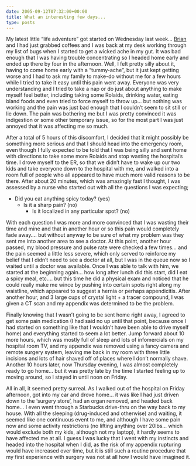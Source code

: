 ```yaml
---
date: 2005-09-12T07:32:00+00:00
title: What an interesting few days...
type: posts
---
```

My latest little “life adventure” got started on Wednesday last week… [Brian](https://www.bufferoverrun.net) and I had just grabbed coffees and I was back at my desk working through my list of bugs when I started to get a wicked ache in my gut. It was bad enough that I was having trouble concentrating so I headed home early and ended up there by four in the afternoon. Well, I felt pretty silly about it, having to come home early with a “tummy-ache”, but it just kept getting worse and I had to ask my family to make-do without me for a few hours while I tried to take it easy until this pain went away. Everyone was very understanding and I tried to take a nap or do just about anything to make myself feel better, including taking some Rolaids, drinking water, eating bland foods and even tried to force myself to throw up… but nothing was working and the pain was just bad enough that I couldn’t seem to sit still or lie down. The pain was bothering me but I was pretty convinced it was indigestion or some other temporary issue, so for the most part I was just annoyed that it was affecting me so much.

After a total of 5 hours of this discomfort, I decided that it might possibly be something more serious and that I should head into the emergency room, even though I fully expected to be told that I was being silly and sent home with directions to take some more Rolaids and stop wasting the hospital’s time. I drove myself to the ER, so that we didn’t have to wake up our two kids and take everyone down to the hospital with me, and walked into a room full of people who all appeared to have much more valid reasons to be there. After about 20 minutes, which was amazingly fast I thought, I was assessed by a nurse who started out with all the questions I was expecting;

  * Did you eat anything spicy today? (yes)
      * Is it a sharp pain? (no)
          * Is it localized in any particular spot? (no)

With each question I was more and more convinced that I was wasting their time and mine and that in another hour or so this pain would completely fade away…. but without anyway to be sure of what my problem was they sent me into another area to see a doctor. At this point, another hour passed, my blood pressure and pulse rate were checked a few times… and the pain seemed a little less severe, which only served to reinforce my belief that I didn’t need to see a doctor at all, but I was in the queue now so I waited until a doctor was available. Once I was able to talk with him, we started at the beginning again… how long after lunch did this start, did I eat a spicy meal, etc…. but this time he did a physical exam and noticed that he could really make me wince by pushing into certain spots right along my waistline, which appeared to suggest a hernia or perhaps appendicitis. After another hour, and 3 large cups of crystal light + a tracer compound, I was given a CT scan and my appendix was determined to be the problem.

Finally knowing that I wasn’t going to be sent home right away, I agreed to get some pain medication (I had said no up until that point, because once I had started on something like that I wouldn’t have been able to drive myself home) and everything started to seem a lot better. Jump forward about 10 more hours, which was mostly full of sleep and lots of infomercials on my hospital room TV, and my appendix was removed using a fancy camera and remote surgery system, leaving me back in my room with three little incisions and lots of hair shaved off of places where I don’t normally shave. Another 10 hours later, now Thursday evening, I was almost completely ready to go home… but it was pretty late by the time I started feeling up to moving around, so I stayed in until noon on Friday.

All in all, it seemed pretty surreal. As I walked out of the hospital on Friday afternoon, got into my car and drove home… it was like I had just driven down to the ‘surgery store’, had an organ removed, and headed back home… I even went through a Starbucks drive-thru on the way back to my house. With all the sleeping (drug-induced and otherwise) and waiting, it seemed like one continuous event to me, and although I have some pain now and some activity restrictions (no lifting anything over 20lbs… which would exclude both my kids, although not my laptop), it hardly seems to have affected me at all. I guess I was lucky that I went with my instincts and headed into the hospital when I did, as the risk of my appendix rupturing would have increased over time, but it is still such a routine procedure that my first experience with surgery was not at all how I would have imagined it.
